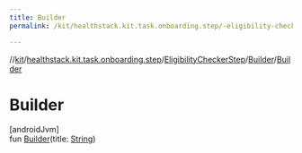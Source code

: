 ```yaml
---
title: Builder
permalink: /kit/healthstack.kit.task.onboarding.step/-eligibility-checker-step/-builder/-builder.html

---
```

//[kit](../../../../index.html)/[healthstack.kit.task.onboarding.step](../../index.html)/[EligibilityCheckerStep](../index.html)/[Builder](index.html)/[Builder](-builder.html)



# Builder



[androidJvm]\
fun [Builder](-builder.html)(title: [String](https://kotlinlang.org/api/latest/jvm/stdlib/kotlin/-string/index.html))




